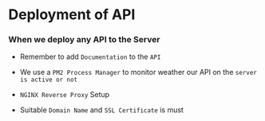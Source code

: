 # Deployment of API

### When we deploy any API to the Server

- Remember to add `Documentation` to the `API`

- We use a `PM2 Process Manager` to monitor weather our API on the `server is active or not`

- `NGINX Reverse Proxy` Setup
- Suitable `Domain Name` and `SSL Certificate` is must
